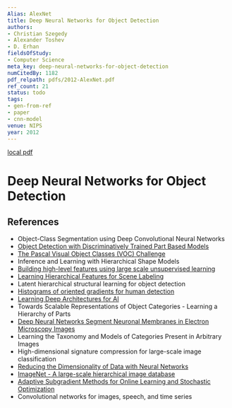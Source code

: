 ```yaml
---
Alias: AlexNet
title: Deep Neural Networks for Object Detection
authors:
- Christian Szegedy
- Alexander Toshev
- D. Erhan
fieldsOfStudy:
- Computer Science
meta_key: deep-neural-networks-for-object-detection
numCitedBy: 1182
pdf_relpath: pdfs/2012-AlexNet.pdf
ref_count: 21
status: todo
tags:
- gen-from-ref
- paper
- cnn-model
venue: NIPS
year: 2012
---
```


[local pdf](../../../pdfs/2012-AlexNet.pdf)

# Deep Neural Networks for Object Detection

## References

- Object-Class Segmentation using Deep Convolutional Neural Networks
- [Object Detection with Discriminatively Trained Part Based Models](./object-detection-with-discriminatively-trained-part-based-models.md)
- [The Pascal Visual Object Classes (VOC) Challenge](./the-pascal-visual-object-classes-voc-challenge.md)
- Inference and Learning with Hierarchical Shape Models
- [Building high-level features using large scale unsupervised learning](./building-high-level-features-using-large-scale-unsupervised-learning.md)
- [Learning Hierarchical Features for Scene Labeling](./learning-hierarchical-features-for-scene-labeling.md)
- Latent hierarchical structural learning for object detection
- [Histograms of oriented gradients for human detection](./histograms-of-oriented-gradients-for-human-detection.md)
- [Learning Deep Architectures for AI](./learning-deep-architectures-for-ai.md)
- Towards Scalable Representations of Object Categories - Learning a Hierarchy of Parts
- [Deep Neural Networks Segment Neuronal Membranes in Electron Microscopy Images](./deep-neural-networks-segment-neuronal-membranes-in-electron-microscopy-images.md)
- Learning the Taxonomy and Models of Categories Present in Arbitrary Images
- High-dimensional signature compression for large-scale image classification
- [Reducing the Dimensionality of Data with Neural Networks](./reducing-the-dimensionality-of-data-with-neural-networks.md)
- [ImageNet - A large-scale hierarchical image database](./imagenet-a-large-scale-hierarchical-image-database.md)
- [Adaptive Subgradient Methods for Online Learning and Stochastic Optimization](./adaptive-subgradient-methods-for-online-learning-and-stochastic-optimization.md)
- Convolutional networks for images, speech, and time series
